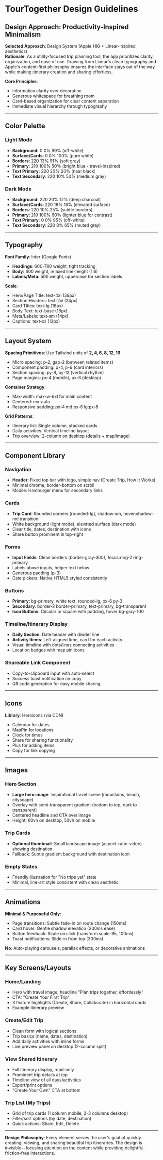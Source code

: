 # TourTogether Design Guidelines

## Design Approach: Productivity-Inspired Minimalism

**Selected Approach**: Design System (Apple HIG + Linear-inspired aesthetics)  
**Rationale**: As a utility-focused trip planning tool, the app prioritizes clarity, organization, and ease of use. Drawing from Linear's clean typography and Apple's content-first philosophy ensures the interface stays out of the way while making itinerary creation and sharing effortless.

**Core Principles**:
- Information clarity over decoration
- Generous whitespace for breathing room
- Card-based organization for clear content separation
- Immediate visual hierarchy through typography

---

## Color Palette

### Light Mode
- **Background**: 0 0% 99% (off-white)
- **Surface/Cards**: 0 0% 100% (pure white)
- **Borders**: 220 13% 91% (soft gray)
- **Primary**: 210 100% 50% (bright blue - travel-inspired)
- **Text Primary**: 220 20% 20% (near black)
- **Text Secondary**: 220 10% 50% (medium gray)

### Dark Mode
- **Background**: 220 20% 12% (deep charcoal)
- **Surface/Cards**: 220 18% 16% (elevated surface)
- **Borders**: 220 10% 25% (subtle borders)
- **Primary**: 210 100% 60% (lighter blue for contrast)
- **Text Primary**: 0 0% 95% (off-white)
- **Text Secondary**: 220 8% 65% (muted gray)

---

## Typography

**Font Family**: Inter (Google Fonts)
- **Headings**: 600-700 weight, tight tracking
- **Body**: 400 weight, relaxed line-height (1.6)
- **Labels/Meta**: 500 weight, uppercase for section labels

**Scale**:
- Hero/Page Title: text-4xl (36px)
- Section Headers: text-2xl (24px)
- Card Titles: text-lg (18px)
- Body Text: text-base (16px)
- Meta/Labels: text-sm (14px)
- Captions: text-xs (12px)

---

## Layout System

**Spacing Primitives**: Use Tailwind units of **2, 4, 6, 8, 12, 16**
- Micro spacing: p-2, gap-2 (between related items)
- Component padding: p-4, p-6 (card interiors)
- Section spacing: py-8, py-12 (vertical rhythm)
- Page margins: px-4 (mobile), px-8 (desktop)

**Container Strategy**:
- Max-width: max-w-6xl for main content
- Centered: mx-auto
- Responsive padding: px-4 md:px-6 lg:px-8

**Grid Patterns**:
- Itinerary list: Single column, stacked cards
- Daily activities: Vertical timeline layout
- Trip overview: 2-column on desktop (details + map/image)

---

## Component Library

### Navigation
- **Header**: Fixed top bar with logo, simple nav (Create Trip, How It Works)
- Minimal chrome, border-bottom on scroll
- Mobile: Hamburger menu for secondary links

### Cards
- **Trip Card**: Rounded corners (rounded-lg), shadow-sm, hover:shadow-md transition
- White background (light mode), elevated surface (dark mode)
- Clear title, dates, destination with icons
- Share button prominent in top-right

### Forms
- **Input Fields**: Clean borders (border-gray-300), focus:ring-2 ring-primary
- Labels above inputs, helper text below
- Generous padding (p-3)
- Date pickers: Native HTML5 styled consistently

### Buttons
- **Primary**: bg-primary, white text, rounded-lg, px-6 py-3
- **Secondary**: border-2 border-primary, text-primary, bg-transparent
- **Icon Buttons**: Circular or square with padding, hover:bg-gray-100

### Timeline/Itinerary Display
- **Daily Section**: Date header with divider line
- **Activity Items**: Left-aligned time, card for each activity
- Visual timeline with dots/lines connecting activities
- Location badges with map pin icons

### Shareable Link Component
- Copy-to-clipboard input with auto-select
- Success toast notification on copy
- QR code generation for easy mobile sharing

---

## Icons

**Library**: Heroicons (via CDN)
- Calendar for dates
- MapPin for locations
- Clock for times
- Share for sharing functionality
- Plus for adding items
- Copy for link copying

---

## Images

### Hero Section
- **Large hero image**: Inspirational travel scene (mountains, beach, cityscape)
- Overlay with semi-transparent gradient (bottom to top, dark to transparent)
- Centered headline and CTA over image
- Height: 60vh on desktop, 50vh on mobile

### Trip Cards
- **Optional thumbnail**: Small landscape image (aspect-ratio-video) showing destination
- Fallback: Subtle gradient background with destination icon

### Empty States
- Friendly illustration for "No trips yet" state
- Minimal, line-art style consistent with clean aesthetic

---

## Animations

**Minimal & Purposeful Only**:
- Page transitions: Subtle fade-in on route change (150ms)
- Card hover: Gentle shadow elevation (200ms ease)
- Button feedback: Scale on click (transform scale-95, 100ms)
- Toast notifications: Slide-in from top (300ms)

**No**: Auto-playing carousels, parallax effects, or decorative animations

---

## Key Screens/Layouts

### Home/Landing
- Hero with travel image, headline "Plan trips together, effortlessly"
- CTA: "Create Your First Trip"
- 3 feature highlights (Create, Share, Collaborate) in horizontal cards
- Example itinerary preview

### Create/Edit Trip
- Clean form with logical sections
- Trip basics (name, dates, destination)
- Add daily activities with inline forms
- Live preview panel on desktop (2-column split)

### View Shared Itinerary
- Full itinerary display, read-only
- Prominent trip details at top
- Timeline view of all days/activities
- Export/print options
- "Create Your Own" CTA at bottom

### Trip List (My Trips)
- Grid of trip cards (1 column mobile, 2-3 columns desktop)
- Filter/sort options (by date, destination)
- Quick actions: Share, Edit, Delete

---

**Design Philosophy**: Every element serves the user's goal of quickly creating, viewing, and sharing beautiful trip itineraries. The design is invisible—focusing attention on the content while providing delightful, friction-free interactions.